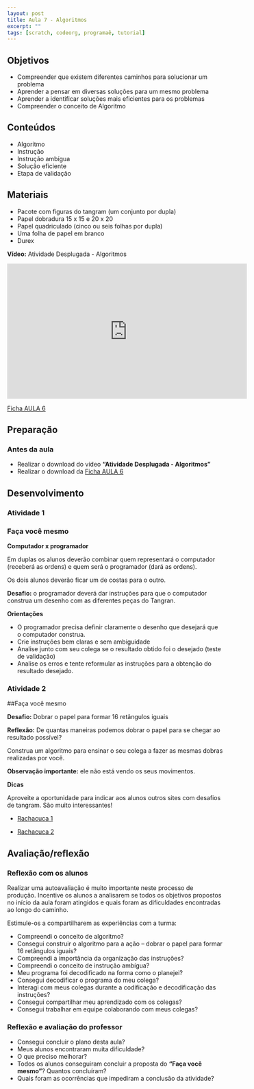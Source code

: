 ```yaml
---
layout: post
title: Aula 7 - Algoritmos
excerpt: ""
tags: [scratch, codeorg, programaê, tutorial]
---
```


## Objetivos
 - Compreender que existem diferentes caminhos para solucionar um problema
 - Aprender a pensar em diversas soluções para um mesmo problema
 - Aprender a identificar soluções mais eficientes para os problemas
 - Compreender o conceito de Algoritmo

## Conteúdos
 - Algoritmo
 - Instrução
 - Instrução ambígua
 - Solução eficiente
 - Etapa de validação

## Materiais
 - Pacote com figuras do tangram (um conjunto por dupla)
 - Papel dobradura 15 x 15 e 20 x 20
 - Papel quadriculado (cinco ou seis folhas por dupla)
 - Uma folha de papel em branco
 - Durex

**Vídeo:**
Atividade Desplugada - Algoritmos

<iframe width="560" height="315" src="https://www.youtube.com/embed/gW_aPXjgBTc" frameborder="0" allowfullscreen></iframe>

[Ficha AULA 6](/blocos/pdf/Ficha%206-Algoritmos.pdf)

## Preparação
### Antes da aula

 - Realizar o download do vídeo **“Atividade Desplugada - Algoritmos”**
 - Realizar o download da [Ficha AULA 6](/blocos/pdf/Ficha%206-Algoritmos.pdf)

## Desenvolvimento

### Atividade 1

### Faça você mesmo

**Computador x programador**

Em duplas os alunos deverão combinar quem representará o computador (receberá as ordens) e quem será o programador (dará as ordens).

Os dois alunos deverão ficar um de costas para o outro.

**Desafio:** o programador deverá dar instruções para que o computador construa um desenho com as diferentes peças do Tangran.

**Orientações**

 - O programador precisa definir claramente o desenho que desejará que o computador construa.
 - Crie instruções bem claras e sem ambiguidade
 - Analise junto com seu colega se o resultado obtido foi o desejado (teste de validação)
 - Analise os erros e tente reformular as instruções para a obtenção do resultado desejado.

### Atividade 2

##Faça você mesmo

**Desafio:** Dobrar o papel para formar 16 retângulos iguais

**Reflexão:**
De quantas maneiras podemos dobrar o papel para se chegar ao resultado possível?

Construa um algoritmo para ensinar o seu colega a fazer as mesmas dobras realizadas por você.

**Observação importante:** ele não está vendo os seus movimentos.


**Dicas**

Aproveite a oportunidade para indicar aos alunos outros sites com desafios de tangram. São muito interessantes!  

 - [Rachacuca 1](http://rachacuca.com.br/jogos/tangram/)

 - [Rachacuca 2](http://rachacuca.com.br/jogos/tangram-32/)


## Avaliação/reflexão

### Reflexão com os alunos

Realizar uma autoavaliação é muito importante neste processo de produção. Incentive os alunos a analisarem se todos os objetivos propostos no início da aula foram atingidos e quais foram as dificuldades encontradas ao longo do caminho.

Estimule-os a compartilharem as experiências com a turma:

 - Compreendi o conceito de algoritmo?
 - Consegui construir o algoritmo para a ação – dobrar o papel para formar 16 retângulos iguais?
 - Compreendi a importância da organização das instruções?
 - Compreendi o conceito de instrução ambígua?
 - Meu programa foi decodificado na forma como o planejei?
 - Consegui decodificar o programa do meu colega?
 - Interagi com meus colegas durante a codificação e decodificação das instruções?
 - Consegui compartilhar meu aprendizado com os colegas?
 - Consegui trabalhar em equipe colaborando com meus colegas?

### Reflexão e avaliação do professor
 - Consegui concluir o plano desta aula?
 - Meus alunos encontraram muita dificuldade?
 - O que preciso melhorar?
 - Todos os alunos conseguiram concluir a proposta do **“Faça você mesmo”**? Quantos concluíram?
 - Quais foram as ocorrências que impediram a conclusão da atividade?
